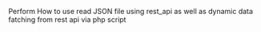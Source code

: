 Perform How to use read JSON file using rest_api as well as dynamic data fatching from rest api via php script
